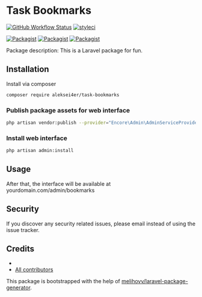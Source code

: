 # Task Bookmarks

[![GitHub Workflow Status](https://github.com/aleksei4er/task-bookmarks/workflows/Run%20tests/badge.svg)](https://github.com/aleksei4er/task-bookmarks/actions)
[![styleci](https://styleci.io/repos/CHANGEME/shield)](https://styleci.io/repos/CHANGEME)

[![Packagist](https://img.shields.io/packagist/v/aleksei4er/task-bookmarks.svg)](https://packagist.org/packages/aleksei4er/task-bookmarks)
[![Packagist](https://poser.pugx.org/aleksei4er/task-bookmarks/d/total.svg)](https://packagist.org/packages/aleksei4er/task-bookmarks)
[![Packagist](https://img.shields.io/packagist/l/aleksei4er/task-bookmarks.svg)](https://packagist.org/packages/aleksei4er/task-bookmarks)

Package description: This is a Laravel package for fun.

## Installation

Install via composer
```bash
composer require aleksei4er/task-bookmarks
```

### Publish package assets for web interface
```bash
php artisan vendor:publish --provider="Encore\Admin\AdminServiceProvider"
```

### Install web interface
```bash
php artisan admin:install
```

## Usage

After that, the interface will be available at
yourdomain.com/admin/bookmarks

## Security

If you discover any security related issues, please email 
instead of using the issue tracker.

## Credits

- [](https://github.com/aleksei4er/task-bookmarks)
- [All contributors](https://github.com/aleksei4er/task-bookmarks/graphs/contributors)

This package is bootstrapped with the help of
[melihovv/laravel-package-generator](https://github.com/melihovv/laravel-package-generator).
